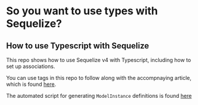 # So you want to use types with Sequelize?

## How to use Typescript with Sequelize

This repo shows how to use Sequelize v4 with Typescript, including how to set up associations.

You can use tags in this repo to follow along with the accompnaying article, which is found [here](https://github.com/ahmerb/typescript-sequelize-article).

The automated script for generating `ModelInstance` definitions is found [here](https://github.com/ahmerb/sequelize-typescript-associations)
